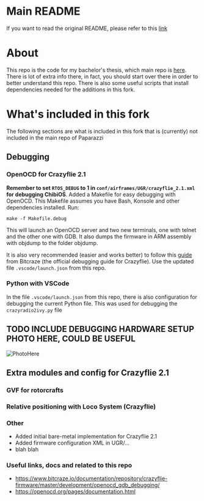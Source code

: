 # Main README
If you want to read the original README, please refer to this [link](https://github.com/paparazzi/paparazzi/)

# About
This repo is the code for my bachelor's thesis, which main repo is [here](https://github.com/Pelochus/bt-crazyflies/).
There is lot of extra info there, in fact, you should start over there in order to better understand this repo.
There is also some useful scripts that install dependencies needed for the additions in this fork.

# What's included in this fork
The following sections are what is included in this fork that is (currently) not included in the main repo of Paparazzi

## Debugging
### OpenOCD for Crazyflie 2.1
**Remember to set ```RTOS_DEBUG``` to 1 in ```conf/airframes/UGR/crazyflie_2.1.xml``` for debugging ChibiOS**.
Added a Makefile for easy debugging with OpenOCD. This Makefile assumes you have Bash, Konsole and other dependencies installed.
Run:

```make -f Makefile.debug```

This will launch an OpenOCD server and two new terminals, one with telnet and the other one with GDB.
It also dumps the firmware in ARM assembly with objdump to the folder objdump.

It is also very recommended (easier and works better) to follow this
[guide](https://www.bitcraze.io/documentation/repository/crazyflie-firmware/master/development/openocd_gdb_debugging/)
from Bitcraze (the official debugging guide for Crazyflie).
Use the updated file ```.vscode/launch.json``` from this repo.

### Python with VSCode
In the file ```.vscode/launch.json``` from this repo, there is also configuration for debugging the current Python file.
This was used for debugging the ```crazyradio2ivy.py``` file

## TODO INCLUDE DEBUGGING HARDWARE SETUP PHOTO HERE, COULD BE USEFUL
![PhotoHere]()

## Extra modules and config for Crazyflie 2.1
### GVF for rotorcrafts

### Relative positioning with Loco System (Crazyflie)

### Other
- Added initial bare-metal implementation for Crazyflie 2.1
- Added firmware configuration XML in UGR/...
- blah blah

### Useful links, docs and related to this repo
- https://www.bitcraze.io/documentation/repository/crazyflie-firmware/master/development/openocd_gdb_debugging/
- https://openocd.org/pages/documentation.html
